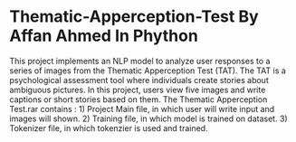 # Thematic-Apperception-Test By Affan Ahmed In Phython
This project implements an NLP model to analyze user responses to a series of images from the Thematic Apperception Test (TAT). The TAT is a psychological assessment tool where individuals create stories about ambiguous pictures. In this project, users view five images and write captions or short stories based on them.
The Thematic Apperception Test.rar contains : 1) Project Main file, in which user will write input and images will shown. 2) Training file, in which model is trained on dataset. 3) Tokenizer file, in which tokenzier is used and trained.
